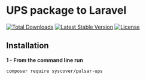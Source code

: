 # UPS package to Laravel

<a href="https://packagist.org/packages/syscover/pulsar-ups"><img src="https://poser.pugx.org/syscover/pulsar-ups/downloads" alt="Total Downloads"></a>
<a href="https://packagist.org/packages/syscover/pulsar-ups"><img src="https://poser.pugx.org/syscover/pulsar-ups/v/stable.svg" alt="Latest Stable Version"></a>
<a href="https://packagist.org/packages/syscover/pulsar-ups"><img src="https://poser.pugx.org/syscover/pulsar-ups/license.svg" alt="License"></a>

## Installation

**1 - From the command line run**
```
composer require syscover/pulsar-ups
```